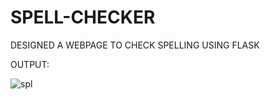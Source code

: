 # SPELL-CHECKER
DESIGNED A WEBPAGE TO CHECK SPELLING USING FLASK

OUTPUT:

![spl](https://user-images.githubusercontent.com/98878126/174424668-9134e73c-676b-4c8d-83be-557fbc3f1da5.JPG)

